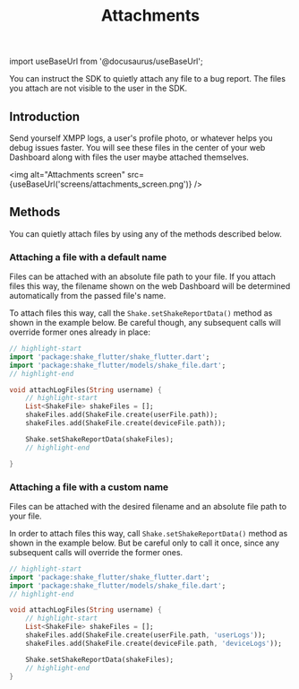 ﻿---
id: attachments
title: Attachments
---
import useBaseUrl from '@docusaurus/useBaseUrl';

You can instruct the SDK to quietly attach any file to a bug report.
The files you attach are not visible to the user in the SDK.

## Introduction
Send yourself XMPP logs, a user's profile photo, or whatever helps you debug issues faster.
You will see these files in the center of your web Dashboard along with files the user maybe attached themselves.

<img
  alt="Attachments screen"
  src={useBaseUrl('screens/attachments_screen.png')}
/>

## Methods
You can quietly attach files by using any of the methods described below.

### Attaching a file with a default name
Files can be attached with an absolute file path to your file.
If you attach files this way, the filename shown on the web Dashboard
will be determined automatically from the passed file's name.

To attach files this way, call the `Shake.setShakeReportData()` method as shown in the example below.
Be careful though, any subsequent calls will override former ones already in place:

```dart title="main.dart"
// highlight-start
import 'package:shake_flutter/shake_flutter.dart';
import 'package:shake_flutter/models/shake_file.dart';
// highlight-end

void attachLogFiles(String username) {
    // highlight-start
    List<ShakeFile> shakeFiles = [];
    shakeFiles.add(ShakeFile.create(userFile.path));
    shakeFiles.add(ShakeFile.create(deviceFile.path));

    Shake.setShakeReportData(shakeFiles);
    // highlight-end

}
```

### Attaching a file with a custom name
Files can be attached with the desired filename and an absolute file path to your file.

In order to attach files this way, call `Shake.setShakeReportData()` method as shown in the example below.
But be careful only to call it once, since any subsequent calls will override the former ones.

```dart title="main.dart"
// highlight-start
import 'package:shake_flutter/shake_flutter.dart';
import 'package:shake_flutter/models/shake_file.dart';
// highlight-end

void attachLogFiles(String username) {
    // highlight-start
    List<ShakeFile> shakeFiles = [];
    shakeFiles.add(ShakeFile.create(userFile.path, 'userLogs'));
    shakeFiles.add(ShakeFile.create(deviceFile.path, 'deviceLogs'));

    Shake.setShakeReportData(shakeFiles);
    // highlight-end
}
```
